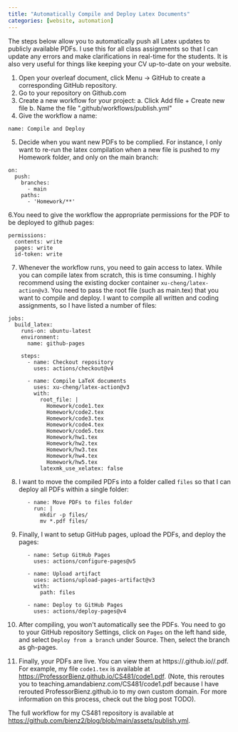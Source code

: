 ```yaml
---
title: "Automatically Compile and Deploy Latex Documents"
categories: [website, automation]
---
```


The steps below allow you to automatically push all Latex updates to publicly available PDFs.  I use this for all class assignments so that I can update any errors and make clarifications in real-time for the students.  It is also very useful for things like keeping your CV up-to-date on your website.

1. Open your overleaf document, click Menu -> GitHub to create a corresponding GitHub repository.
2. Go to your repository on Github.com
3. Create a new workflow for your project:
    a. Click Add file + Create new file
    b. Name the file ".github/workflows/publish.yml"
4. Give the workflow a name:
```
name: Compile and Deploy
```
5. Decide when you want new PDFs to be complied.  For instance, I only want to re-run the latex compilation when a new file is pushed to my Homework folder, and only on the main branch:
```
on:
  push:
    branches: 
      - main
    paths:
      - 'Homework/**'
```
6.You need to give the workflow the appropriate permissions for the PDF to be deployed to github pages:
```
permissions:
  contents: write
  pages: write
  id-token: write
```
7. Whenever the workflow runs, you need to gain access to latex.  While you can compile latex from scratch, this is time consuming.  I highly recommend using the existing docker container `xu-cheng/latex-action@v3`.  You need to pass the root file (such as main.tex) that you want to compile and deploy.  I want to compile all written and coding assignments, so I have listed a number of files:
```
jobs:
  build_latex:
    runs-on: ubuntu-latest
    environment:
      name: github-pages

    steps:
      - name: Checkout repository
        uses: actions/checkout@v4

      - name: Compile LaTeX documents
        uses: xu-cheng/latex-action@v3
        with:
          root_file: |
            Homework/code1.tex
            Homework/code2.tex
            Homework/code3.tex
            Homework/code4.tex
            Homework/code5.tex
            Homework/hw1.tex
            Homework/hw2.tex
            Homework/hw3.tex
            Homework/hw4.tex
            Homework/hw5.tex
          latexmk_use_xelatex: false
```
8. I want to move the compiled PDFs into a folder called `files` so that I can deploy all PDFs within a single folder:
```
      - name: Move PDFs to files folder
        run: |
          mkdir -p files/
          mv *.pdf files/
```

9. Finally, I want to setup GitHub pages, upload the PDFs, and deploy the pages:
```
      - name: Setup GitHub Pages
        uses: actions/configure-pages@v5

      - name: Upload artifact
        uses: actions/upload-pages-artifact@v3
        with:
          path: files

      - name: Deploy to GitHub Pages
        uses: actions/deploy-pages@v4
```
10. After compiling, you won't automatically see the PDFs.  You need to go to your GitHub repository Settings, click on `Pages` on the left hand side, and select `Deploy from a branch` under Source.  Then, select the branch as gh-pages.

11. Finally, your PDFs are live.  You can view them at https://<orgname>.github.io/<reponame>/<filename>.pdf.  For example, my file `code1.tex` is available at https://ProfessorBienz.github.io/CS481/code1.pdf.  (Note, this reroutes you to teaching.amandabienz.com/CS481/code1.pdf because I have rerouted ProfessorBienz.github.io to my own custom domain.  For more information on this process, check out the blog post TODO).

The full workflow for my CS481 repository is available at https://github.com/bienz2/blog/blob/main/assets/publish.yml.
